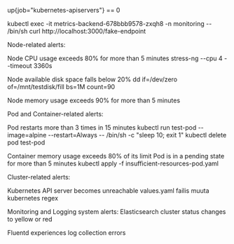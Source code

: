 up{job="kubernetes-apiservers"} == 0

kubectl exec -it metrics-backend-678bbb9578-zxqh8 -n monitoring -- /bin/sh
curl http://localhost:3000/fake-endpoint

Node-related alerts:

Node CPU usage exceeds 80% for more than 5 minutes
stress-ng --cpu 4 --timeout 3360s


Node available disk space falls below 20%
dd if=/dev/zero of=/mnt/testdisk/fill bs=1M count=90


Node memory usage exceeds 90% for more than 5 minutes

Pod and Container-related alerts:

Pod restarts more than 3 times in 15 minutes
kubectl run test-pod --image=alpine --restart=Always -- /bin/sh -c "sleep 10; exit 1"
kubectl delete pod test-pod

Container memory usage exceeds 80% of its limit
Pod is in a pending state for more than 5 minutes
kubectl apply -f insufficient-resources-pod.yaml

Cluster-related alerts:

Kubernetes API server becomes unreachable
values.yaml failis muuta kubernetes regex


Monitoring and Logging system alerts:
Elasticsearch cluster status changes to yellow or red

Fluentd experiences log collection errors